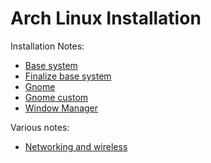 # Arch Linux Installation

Installation Notes:
- [Base system](https://github.com/jbarozet/archlinux/blob/master/arch-install-part1.md)
- [Finalize base system](https://github.com/jbarozet/archlinux/blob/master/arch-install-part2.md)
- [Gnome](https://github.com/jbarozet/archlinux/blob/master/arch-install-part3.md)
- [Gnome custom](https://github.com/jbarozet/archlinux/blob/master/arch-install-part4.md)
- [Window Manager](https://github.com/jbarozet/archlinux/blob/master/arch-install-part5.md)

Various notes:
- [Networking and wireless](https://github.com/jbarozet/archlinux/blob/master/Network-and-Wireless.md)